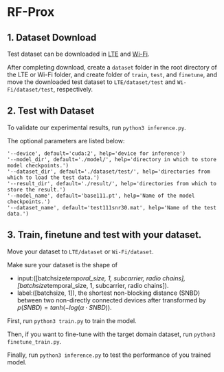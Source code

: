 # RF-Prox
## 1. Dataset Download
Test dataset can be downloaded in [LTE](https://drive.google.com/file/d/1vfA0VDfwlNz3N2Tkx-OWUgC3tMxbePAb/view?usp=drive_link) and [Wi-Fi](https://drive.google.com/file/d/1nz7ze3H9hyGeZg0XkvdNH2uIABYDPPqk/view?usp=drive_link). 

After completing download, create a ```dataset``` folder in the root directory of the LTE or Wi-Fi folder, and create folder of ```train```, ```test```, and ```finetune```, and move the downloaded test dataset to ```LTE/dataset/test``` and ```Wi-Fi/dataset/test```, respectively.
## 2. Test with Dataset
To validate our experimental results, run ```python3 inference.py```.

The optional parameters are listed below:
```
'--device', default='cuda:2', help='device for inference')
'--model_dir', default='./model/', help='directory in which to store model checkpoints.')
'--dataset_dir', default='./dataset/test/', help='directories from which to load the test data.')
'--result_dir', default='./result/', help='directories from which to store the result.')
'--model_name', default='base111.pt', help='Name of the model checkpoints.')
'--dataset_name', default='test111snr30.mat', help='Name of the test data.')
```
## 3. Train, finetune and test with your dataset.
Move your dataset to ```LTE/dataset``` or ```Wi-Fi/dataset```.

Make sure your dataset is the shape of 
* input:([batchsize*temporal_size, 1, subcarrier, radio chains],[batchsize*temporal_size, 1, subcarrier, radio chains]).
* label:([batchsize, 1]), the shortest non-blocking distance (SNBD) between two non-directly connected devices after transformed by $p(SNBD) = tanh(−log(α \cdot SNBD))$.

First, run ```python3 train.py``` to train the model.

Then, if you want to fine-tune with the target domain dataset, run ```python3 finetune_train.py```.

Finally, run ```python3 inference.py``` to test the performance of you trained model.
